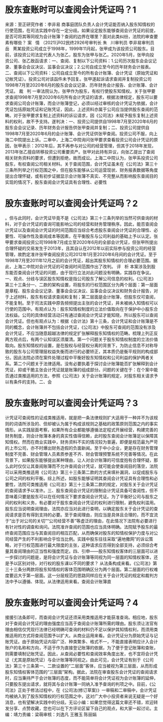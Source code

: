# 股东查账时可以查阅会计凭证吗？1

来源：至正研究作者：李非易 商事庭团队负责人会计凭证能否纳入股东知情权的行使范围，在司法实践中存在一定分歧。如果设定股东能够查阅会计凭证的前提，是否可将其等同视为会计账簿？查阅的边界在哪里？面对此类纠纷，法院的审查要素有哪些？ 案   情 （2021)沪02民终2926号审判长 朱   川审判员 李非易审判员 岳   菁某投资公司成立于1998年，1999年11月起，张甲成为该投资公司股东。目前，该投资公司法定代表人为张乙，股东为张甲与张乙。2020年5月，张甲向投资公司、张乙致函请求：一、查阅、复制以下公司资料：1.公司历次股东会会议记录、董事会会议决议、监事会议决议；2.公司自成立至今的历年财务会计报表。二、查阅以下公司资料：公司自成立至今的所有会计账簿、会计凭证（原始凭证和记帐凭证）。投资公司对该函件未予回复。张甲遂起诉请求查阅并复制投资公司1998年7月至2020年6月的股东会会议记录、历年财务会计报告、会计账簿、会计凭证。 裁   判 一审法院认为，张甲作为股东，有权行使股东知情权。关于张甲要求查阅1998年7月至2020年6月所有会计凭证的请求，根据法律规定，股东可以要求查阅公司会计账簿，而会计账簿登记，必须以经过审核的会计凭证为依据，会计凭证包括原始凭证和记账凭证，因此，上述资料亦属于公司应当提供股东查阅的范畴。对于张甲要求复制上述资料的诉讼请求，因《公司法》未赋予股东复制上述资料的权利，故不予支持。遂判决：一、投资公司提供自1998年7月至2020年6月的股东会会议记录、历年财务会计报告供张甲查阅并复制；二、投资公司提供自1998年7月至2020年6月的会计账簿、会计凭证供张甲查阅。投资公司不服，向上海二中院提出上诉。二审中，上海二中院询问张甲要求查看投资公司会计凭证的原因，张甲表示：2012年后，其不再参与对公司的经营管理，但其于2018年发现，2013年张乙擅自转移投资公司重要资产。张甲对此持有异议，向张乙提出了查阅相关财务资料的要求，但遭到拒绝，故而成讼。上海二中院认为，张甲系投资公司股东，有权查阅公司相关材料。关于查阅范围，会计凭证虽未在《公司法》第三十三条所列举之行权范围之中，但在股东能够从公司运营现状、财务报表数据等角度提出合理怀疑，或有初步证据显示会计账簿不真实、不完整从而影响股东查阅目的实现的情况下，股东查阅会计凭证具有合理性、必要性

# 股东查账时可以查阅会计凭证吗？2

。但与此同时，会计凭证毕竟不是《公司法》第三十三条列举的当然可供查询的材料，对于会计凭证的查询可能影响公司的经营和财务管理秩序。因此，能否查阅会计凭证以及查阅会计凭证的时间范围应当综合考虑股东查阅会计凭证的合理性、必要性、可操作性及查阅成本等因素，在平衡股东与公司利益的基础上予以认定。张甲要求查阅投资公司1998年7月成立至2020年6月的全部会计凭证，但张甲所提出合理怀疑的交易发生于2013年，且其自认在2012年以前实际参与投资公司的经营管理，故酌定准许张甲查阅投资公司2012年1月至2020年6月间的会计凭证。至于1998年7月至2011年12月之前的会计凭证，超出其股东知情权的合理必要范围。据此，上海二中院对会计凭证的可查阅时间范围作出了改判。 评   析 本案涉及到股东能否查阅会计凭证的问题，由于现行立法对此问题没有明确，实践存在争议。一、观点、分歧与误区股东知情权是指公司股东了解公司信息的权利。《公司法》第三十三条分一、二款的架构设置，将股东的行权范围区分为两个层面：第一层面是章程、股东会会议记录、董事会会议决议、监事会会议决议和财务会计报告，对于上述材料，股东有权请求查阅和复制；第二层面是会计账簿，但股东仅可查阅，不能复制。至于司法实践中原告频频提出主张的会计凭证，并未被纳入知情权可以行使的范围中。有观点认为：股东知情权制度的立法价值取向在于保护中小股东合法权益。公司的具体经营活动只有通过查阅会计凭证才能知晓，所以股东可以查阅会计凭证。但也有观点认为：根据《会计法》第十三条，会计凭证和会计账簿是不同的概念，会计账簿并不包括会计凭证，《公司法》中股东可查阅的范围没有涉及会计凭证，不应当随意超越法律的规定扩张解释股东知情权的范畴。梳理上列正反两方观点后，有两个认知误区须厘清。第一个问题关于股东知情权制度的立法价值取向。股东知情权的设置，是在股权与经营权分离的背景下，为防止信息不对称导致的股东与公司管理层权益失衡而进行的必要矫正，其本质仍是衡平规则的构成部分。因此法院必须在案件处理过程中平衡好股东知情权和公司利益的保护两者关系。第二个问题关于法律适用。没有必要执着于探讨会计账簿能否扩张解释到会计凭证，抑或干脆主张会计凭证就是账簿的组成部分。问题的关键在于：在个案中能否通过类推适用的方法，参照《公司法》关于会计账簿的规定，对股东相关请求予以有条件的支持。二、会

# 股东查账时可以查阅会计凭证吗？3

计凭证可查阅性的证成类推适用，就是把一条法律规则扩大适用于一种并不为该规则的词语所涉及的、但却被认为属于构成该规则之基础的政策原则范围之内的事实情形。从实践层面考察，如果所有企业都能够遵循法定程式开展经营，构建完善的财务制度，则会计账簿本身的真实性值得信赖，此时股东查阅会计账簿足以保障其知情权。然而在商业实践中，财务资料不实的情况较为普遍，即便是规范最为严苛的上市公司，亦不时爆出财务造假的负面新闻。至于中小企业，更是存在财务管理制度不完善、财会管理人员素质参差不齐、财会管理预警系统不完善等情况。在此背景下，如果股东能够提出某种理由，让人对会计账簿的可信度抱有合理怀疑，那么此时仅仅让其查阅账簿而不允许查阅会计凭证，就可能会使查阅目的落空，法院可以采用类推适用《公司法》第三十三条第二款的方式来填补漏洞，以促成股东与公司之间的权利平衡。综上所述，如股东能够证明其查阅会计凭证具有合理性和必要性，法院可类推适用《公司法》第三十三条第二款的规定，对股东关于会计凭证的查阅请求予以准许。三、股东查阅会计凭证的限制会计凭证具备可查阅性，但不意味着只要是股东可以在任何情况下要求查阅会计凭证。为了平衡好公司与股东之间的权利和义务，有必要对于股东查阅会计凭证的权利进行限制，避免权利滥用。股东应当说明查阅理由，法院亦应当对此进行查明，以确定股东关于会计凭证的查阅请求是否有得到支持的必要。至于查阅理由，则应当是具体且合理的，而不宜流于“出于对公司的关切”“公司经营不善”等虚泛的理由，在此情况下法院有必要进行有针对性的调查和询问。法院准许查阅的范围也应当具体明确。法院赋予股东的最终查阅范围应当与其查阅目的相互匹配，从而确保对股东的知情权保护力度与对公司经营产生的不利影响合乎恰当比例。实践中股东往往采取“遍地撒网”的诉讼策略，对于行权范围进行最大限度的主张，这种请求应否得到全部支持，必须综合考量其查阅理由的正当性和强度而定。四、引申——股东知情权客体的三层面可以进一步探讨的问题是，是将会计凭证与会计账簿等同视为同一层面的知情权客体，还是予以区别对待，对行权的股东课以不同的要求？ 从法条构成来看。《公司法》第三十三条分两款将股东知情权的客体范围明确区分为两个层面。第二层面的行权难度要远大于第一层面。这一分层规范的思路同样应在关于会计凭证的规定和裁判方法中予以遵循、体现。从法律适用来看。查阅会计账簿直

# 股东查账时可以查阅会计凭证吗？4

接援引法条即可，而查阅会计凭证还须采用类推适用才能获准查询。相应地，股东对于查阅会计凭证的理由强度应当高于查阅会计账簿所需的理由。股东须让法官有理由相信仅凭现行法律已经明确可查询的材料仍不足以保护其知情权利，而须用类推适用的方式将查阅范围予以扩大。从商业运用来看。会计凭证分为原始凭证与记账凭证。由于原始凭证内容广泛、种类繁多、格式不一，不能直接表明应计入会计账户的名称和方向，不适于作为直接登记账簿的依据，为了便于登记账簿和查账，则需要填制记账凭证。因此，从查阅必要性和查阅效率角度出发，也不宜将会计凭证（尤其是原始凭证）与会计账簿等同视之。由此可见，会计凭证有别于《公司法》第三十三条第一、二款设置的“二层面”客体，应当被视为第三层面，从而形成股东知情权客体范围的“三层面”架构。据此，法院在审查股东会计凭证的查阅请求时，应当秉持严于会计账簿的态度，而不能简单将会计凭证视为会计账簿的延伸，只要股东提出请求，就将其与会计账簿一同纳入准予查询的判项之中。目前，《公司法》正处于修法过程中，在《公司法(修订草案)》一审稿和二审稿中，会计凭证均被纳入到了股东知情权的行权范围之中，这对广大中小投资者来说无疑是一个好消息，也有望解决实践中的分歧。无讼小编：如果您觉得这篇文章还不错，欢迎转发分享、点赞收藏，您也可以在下方评论区留下自己的观点，和大家一起讨论。主编：靖力责编：梁萌审核：刘逸凡 王雅玉 陈丽娟

